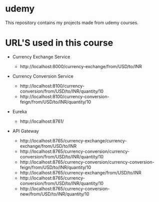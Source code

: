 # udemy

This repository contains my projects made from udemy courses.

# URL'S used in this course

 - Currency Exchange Service
   - http://localhost:8000/currency-exchange/from/USD/to/INR

 - Currency Conversion Service
   - http://localhost:8100/currency-conversion/from/USD/to/INR/quantity/10
   - http://localhost:8100/currency-conversion-feign/from/USD/to/INR/quantity/10
 
 - Eureka
    - http://localhost:8761/

 - API Gateway
   - http://localhost:8765/currency-exchange/currency-exchange/from/USD/to/INR
   - http://localhost:8765/currency-conversion/currency-conversion/from/USD/to/INR/quantity/10
   - http://localhost:8765/currency-conversion/currency-conversion-feign/from/USD/to/INR/quantity/10
   - http://localhost:8765/currency-exchange/from/USD/to/INR
   - http://localhost:8765/currency-conversion/from/USD/to/INR/quantity/10
   - http://localhost:8765/currency-conversion-new/from/USD/to/INR/quantity/10